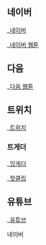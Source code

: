 ## 네이버

_[네이버](https://www.naver.com)

_[네이버 웹툰](https://comic.naver.com/index.nhn)

## 다음

_[다음 웹툰](http://webtoon.daum.net/)

## 트위치

_[트위치](https://www.twitch.tv/)

### 트게더

_[잉게더](https://tgd.kr/nanajam777)

_[핫클립](https://tgd.kr/clips)

## 유튜브

_[유튜브](https://www.youtube.com)

<a herf="https://www.naver.com">네이버</a>
